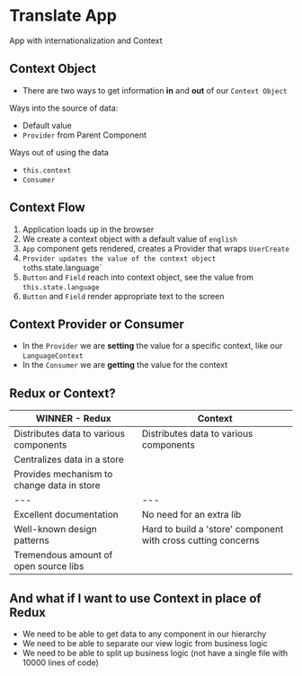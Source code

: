 # Translate App

App with internationalization and Context

## Context Object

- There are two ways to get information **in** and **out** of our `Context Object`

Ways into the source of data:

- Default value
- `Provider` from Parent Component

Ways out of using the data

- `this.context`
- `Consumer`

## Context Flow

1. Application loads up in the browser
2. We create a context object with a default value of `english`
3. `App` component gets rendered, creates a Provider that wraps `UserCreate`
4. `Provider updates the value of the context object to`ths.state.language`
5. `Button` and `Field` reach into context object, see the value from `this.state.language`
6. `Button` and `Field` render appropriate text to the screen

## Context Provider or Consumer

- In the `Provider` we are **setting** the value for a specific context, like our `LanguageContext`
- In the `Consumer` we are **getting** the value for the context

## Redux or Context?

| **WINNER** - Redux                         | Context                                                       |
| ------------------------------------------ | ------------------------------------------------------------- |
| Distributes data to various components     | Distributes data to various components                        |
| Centralizes data in a store                |                                                               |
| Provides mechanism to change data in store |                                                               |
| ---                                        | ---                                                           |
| Excellent documentation                    | No need for an extra lib                                      |
| Well-known design patterns                 | Hard to build a 'store' component with cross cutting concerns |
| Tremendous amount of open source libs      |                                                               |

## And what if I want to use Context in place of Redux

- We need to be able to get data to any component in our hierarchy
- We need to be able to separate our view logic from business logic
- We need to be able to split up business logic (not have a single file with 10000 lines of code)

